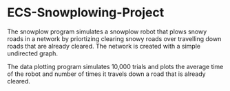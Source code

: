 # ECS-Snowplowing-Project

The snowplow program simulates a snowplow robot that plows snowy roads in a network by priortizing clearing snowy roads over travelling down roads that are already cleared. The network is created with a simple undirected graph.

The data plotting program simulates 10,000 trials and plots the average time of the robot and number of times it travels down a road that is already cleared.
